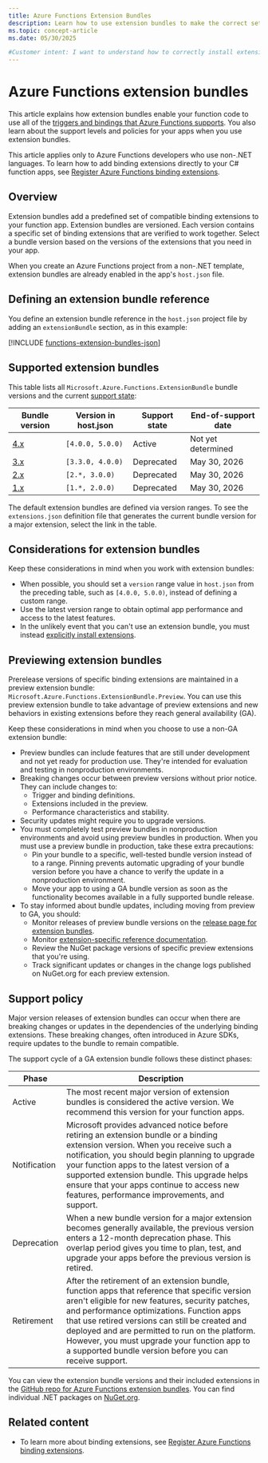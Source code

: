 ```yaml
---
title: Azure Functions Extension Bundles
description: Learn how to use extension bundles to make the correct set of Azure Functions trigger and binding extensions available in your non-.NET function code.
ms.topic: concept-article
ms.date: 05/30/2025

#Customer intent: I want to understand how to correctly install extension bundles so that the functionality implemented in the extensions is available to my functions in my preferred development language.
---
```


# Azure Functions extension bundles

This article explains how extension bundles enable your function code to use all of the [triggers and bindings that Azure Functions supports](./functions-triggers-bindings.md). You also learn about the support levels and policies for your apps when you use extension bundles.  

This article applies only to Azure Functions developers who use non-.NET languages. To learn how to add binding extensions directly to your C# function apps, see [Register Azure Functions binding extensions](functions-bindings-register.md).

## Overview

Extension bundles add a predefined set of compatible binding extensions to your function app. Extension bundles are versioned. Each version contains a specific set of binding extensions that are verified to work together. Select a bundle version based on the versions of the extensions that you need in your app.

When you create an Azure Functions project from a non-.NET template, extension bundles are already enabled in the app's `host.json` file.

## Defining an extension bundle reference

You define an extension bundle reference in the `host.json` project file by adding an `extensionBundle` section, as in this example:

[!INCLUDE [functions-extension-bundles-json](../../includes/functions-extension-bundles-json.md)]

## Supported extension bundles

This table lists all `Microsoft.Azure.Functions.ExtensionBundle` bundle versions and the current [support state](#support-policy):

| Bundle version | Version in host.json | Support state | End-of-support date |
| --- | --- | --- | --- |
| [4.x](https://github.com/Azure/azure-functions-extension-bundles/blob/main/src/Microsoft.Azure.Functions.ExtensionBundle/extensions.json) | `[4.0.0, 5.0.0)` | Active | Not yet determined  |
| [3.x](https://github.com/Azure/azure-functions-extension-bundles/blob/main-v3/src/Microsoft.Azure.Functions.ExtensionBundle/extensions.json) | `[3.3.0, 4.0.0)` | Deprecated | May 30, 2026 |
| [2.x](https://github.com/Azure/azure-functions-extension-bundles/blob/main-v2/src/Microsoft.Azure.Functions.ExtensionBundle/extensions.json) | `[2.*, 3.0.0)` | Deprecated | May 30, 2026 |
| [1.x](https://github.com/Azure/azure-functions-extension-bundles/blob/v1.x/src/Microsoft.Azure.Functions.ExtensionBundle/extensions.json) | `[1.*, 2.0.0)` | Deprecated | May 30, 2026 |

The default extension bundles are defined via version ranges. To see the `extensions.json` definition file that generates the current bundle version for a major extension, select the link in the table.

## Considerations for extension bundles

Keep these considerations in mind when you work with extension bundles:

- When possible, you should set a `version` range value in `host.json` from the preceding table, such as `[4.0.0, 5.0.0)`, instead of defining a custom range.
- Use the latest version range to obtain optimal app performance and access to the latest features.
- In the unlikely event that you can't use an extension bundle, you must instead [explicitly install extensions](./functions-bindings-register.md#explicitly-install-extensions).

## Previewing extension bundles

Prerelease versions of specific binding extensions are maintained in a preview extension bundle: `Microsoft.Azure.Functions.ExtensionBundle.Preview`. You can use this preview extension bundle to take advantage of preview extensions and new behaviors in existing extensions before they reach general availability (GA).

Keep these considerations in mind when you choose to use a non-GA extension bundle:

- Preview bundles can include features that are still under development and not yet ready for production use. They're intended for evaluation and testing in nonproduction environments.
- Breaking changes occur between preview versions without prior notice. They can include changes to:
  - Trigger and binding definitions.
  - Extensions included in the preview.
  - Performance characteristics and stability.
- Security updates might require you to upgrade versions.
- You must completely test preview bundles in nonproduction environments and avoid using preview bundles in production. When you must use a preview bundle in production, take these extra precautions:
  - Pin your bundle to a specific, well-tested bundle version instead of to a range. Pinning prevents automatic upgrading of your bundle version before you have a chance to verify the update in a nonproduction environment.
  - Move your app to using a GA bundle version as soon as the functionality becomes available in a fully supported bundle release.
- To stay informed about bundle updates, including moving from preview to GA, you should:
  - Monitor releases of preview bundle versions on the [release page for extension bundles](https://github.com/Azure/azure-functions-extension-bundles/releases).
  - Monitor [extension-specific reference documentation](./functions-triggers-bindings.md).
  - Review the NuGet package versions of specific preview extensions that you're using.
  - Track significant updates or changes in the change logs published on NuGet.org for each preview extension.

## Support policy

Major version releases of extension bundles can occur when there are breaking changes or updates in the dependencies of the underlying binding extensions. These breaking changes, often introduced in Azure SDKs, require updates to the bundle to remain compatible.

The support cycle of a GA extension bundle follows these distinct phases:

| Phase | Description |
| ----- | ----- |  
| Active | The most recent major version of extension bundles is considered the active version. We recommend this version for your function apps. |
| Notification| Microsoft provides advanced notice before retiring an extension bundle or a binding extension version. When you receive such a notification, you should begin planning to upgrade your function apps to the latest version of a supported extension bundle. This upgrade helps ensure that your apps continue to access new features, performance improvements, and support. |
| Deprecation | When a new bundle version for a major extension becomes generally available, the previous version enters a 12-month deprecation phase. This overlap period gives you time to plan, test, and upgrade your apps before the previous version is retired. |
| Retirement | After the retirement of an extension bundle, function apps that reference that specific version aren't eligible for new features, security patches, and performance optimizations. Function apps that use retired versions can still be created and deployed and are permitted to run on the platform. However, you must upgrade your function app to a supported bundle version before you can receive support.|

You can view the extension bundle versions and their included extensions in the [GitHub repo for Azure Functions extension bundles](https://github.com/Azure/azure-functions-extension-bundles/releases). You can find individual .NET packages on [NuGet.org](https://nuget.org).

## Related content

- To learn more about binding extensions, see [Register Azure Functions binding extensions](functions-bindings-register.md).

